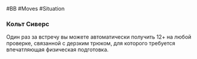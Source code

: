 #BB  #Moves #Situation
### Кольт Сиверс 
Один раз за встречу вы можете автоматически получить  12+ на любой проверке, связанной с дерзким трюком,  для которого требуется впечатляющая физическая  подготовка.